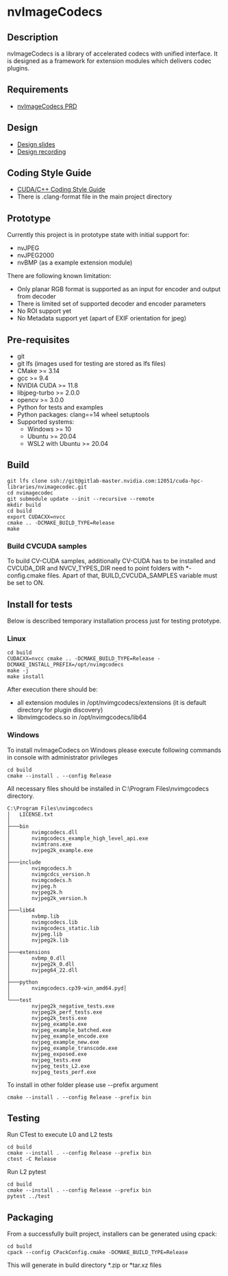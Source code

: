# nvImageCodecs

## Description

nvImageCodecs is a library of accelerated codecs with unified interface. It is designed as a framework for extension modules which delivers codec plugins.

## Requirements
- [nvImageCodecs PRD](https://nam11.safelinks.protection.outlook.com/?url=https%3A%2F%2Fdocs.google.com%2Fdocument%2Fd%2F1KrFzidHNfozNYk8a3crs0ekNH3ETisT1%2Fedit&data=05%7C01%7Csmatysik%40nvidia.com%7C7a7093b7b5804d1b98f008dac16b827e%7C43083d15727340c1b7db39efd9ccc17a%7C0%7C0%7C638034964732398522%7CUnknown%7CTWFpbGZsb3d8eyJWIjoiMC4wLjAwMDAiLCJQIjoiV2luMzIiLCJBTiI6Ik1haWwiLCJXVCI6Mn0%3D%7C3000%7C%7C%7C&sdata=GD26jloLP4IdjvI%2BdYrmIs5PZgYCMHXWMXnLjGRfAJ4%3D&reserved=0)

## Design
- [Design slides](https://nam11.safelinks.protection.outlook.com/ap/p-59584e83/?url=https%3A%2F%2Fnvidia-my.sharepoint.com%2F%3Ap%3A%2Fp%2Ftrybicki%2FEbDMoASyk0hLukzPdpW66S4BzOvJZ9vymm0fkddy7utfkw%3Fe%3DMlduBI&data=05%7C01%7Csmatysik%40nvidia.com%7C347ebe243c764d22761908dad7cbbad2%7C43083d15727340c1b7db39efd9ccc17a%7C0%7C0%7C638059567268905928%7CUnknown%7CTWFpbGZsb3d8eyJWIjoiMC4wLjAwMDAiLCJQIjoiV2luMzIiLCJBTiI6Ik1haWwiLCJXVCI6Mn0%3D%7C3000%7C%7C%7C&sdata=xut9HNCGgftyfTR635%2BJu2Amp%2F6bF2eZsjkzhrpNOYg%3D&reserved=0)
- [Design recording](https://nam11.safelinks.protection.outlook.com/?url=https%3A%2F%2Fnvidia-my.sharepoint.com%2F%3Av%3A%2Fp%2Ftrybicki%2FEeC0aKfe5bdFixtDmg7J3ZkBJg3Pzyl1RfPkNFyQOV2VFQ&data=05%7C01%7Csmatysik%40nvidia.com%7C347ebe243c764d22761908dad7cbbad2%7C43083d15727340c1b7db39efd9ccc17a%7C0%7C0%7C638059567269062080%7CUnknown%7CTWFpbGZsb3d8eyJWIjoiMC4wLjAwMDAiLCJQIjoiV2luMzIiLCJBTiI6Ik1haWwiLCJXVCI6Mn0%3D%7C3000%7C%7C%7C&sdata=WmjhZpi1SocpDVAP5QtcM4kOQ6aiW%2FspDvMYPGwzXbQ%3D&reserved=0)

## Coding Style Guide

- [CUDA/C++ Coding Style Guide](https://docs.google.com/document/d/1jNvQBMQhoIQMSot4WFUop8Bl2bCUxvuX7Xa4910RDQI/edit)
- There is .clang-format file in the main project directory

## Prototype
Currently this project is in prototype state with initial support for:
- nvJPEG
- nvJPEG2000
- nvBMP (as a example extension module)

There are following known limitation:
- Only planar RGB format is supported as an input for encoder and output from decoder
- There is limited set of supported decoder and encoder parameters
- No ROI support yet
- No Metadata support yet (apart of EXIF orientation for jpeg)

## Pre-requisites
- git
- git lfs (images used for testing are stored as lfs files) 
- CMake >= 3.14
- gcc >= 9.4 
- NVIDIA CUDA >= 11.8
- libjpeg-turbo >= 2.0.0
- opencv >= 3.0.0
- Python for tests and examples
- Python packages: clang==14 wheel setuptools
- Supported systems:
  - Windows >= 10 
  - Ubuntu >= 20.04
  - WSL2 with Ubuntu >= 20.04

## Build

```
git lfs clone ssh://git@gitlab-master.nvidia.com:12051/cuda-hpc-libraries/nvimagecodec.git
cd nvimagecodec
git submodule update --init --recursive --remote
mkdir build
cd build
export CUDACXX=nvcc
cmake .. -DCMAKE_BUILD_TYPE=Release
make
```

### Build CVCUDA samples

To build CV-CUDA samples, additionally CV-CUDA has to be installed and CVCUDA_DIR and NVCV_TYPES_DIR need to point folders with *-config.cmake files. Apart of that, BUILD_CVCUDA_SAMPLES variable must be set to ON.

## Install for tests

Below is described temporary installation process just for testing prototype. 

### Linux
```
cd build
CUDACXX=nvcc cmake .. -DCMAKE_BUILD_TYPE=Release -DCMAKE_INSTALL_PREFIX=/opt/nvimgcodecs
make -j
make install
```

After execution there should be:
- all extension modules in /opt/nvimgcodecs/extensions (it is default directory for plugin discovery)
- libnvimgcodecs.so in /opt/nvimgcodecs/lib64

### Windows

To install nvImageCodecs on Windows please execute following commands in console with administrator privileges
```
cd build
cmake --install . --config Release
```
All necessary files should be installed in C:\Program Files\nvimgcodecs directory.

```
C:\Program Files\nvimgcodecs
│   LICENSE.txt
│
├───bin
│       nvimgcodecs.dll
│       nvimgcodecs_example_high_level_api.exe
│       nvimtrans.exe
│       nvjpeg2k_example.exe
│
├───include
│       nvimgcodecs.h
│       nvimgcdcs_version.h
│       nvimgcodecs.h
│       nvjpeg.h
│       nvjpeg2k.h
│       nvjpeg2k_version.h
│
├───lib64
│       nvbmp.lib
│       nvimgcodecs.lib
│       nvimgcodecs_static.lib
│       nvjpeg.lib
│       nvjpeg2k.lib
│
├───extensions
│       nvbmp_0.dll
│       nvjpeg2k_0.dll
│       nvjpeg64_22.dll
│
├───python
│       nvimgcodecs.cp39-win_amd64.pyd│
│
└───test
        nvjpeg2k_negative_tests.exe
        nvjpeg2k_perf_tests.exe
        nvjpeg2k_tests.exe
        nvjpeg_example.exe
        nvjpeg_example_batched.exe
        nvjpeg_example_encode.exe
        nvjpeg_example_new.exe
        nvjpeg_example_transcode.exe
        nvjpeg_exposed.exe
        nvjpeg_tests.exe
        nvjpeg_tests_L2.exe
        nvjpeg_tests_perf.exe

```

To install in other folder please use --prefix argument
```
cmake --install . --config Release --prefix bin
```

## Testing
Run CTest to execute L0 and L2 tests
```
cd build
cmake --install . --config Release --prefix bin
ctest -C Release
```

Run L2 pytest
```
cd build
cmake --install . --config Release --prefix bin
pytest ../test
```

## Packaging

From a successfully built project, installers can be generated using cpack:
```
cd build
cpack --config CPackConfig.cmake -DCMAKE_BUILD_TYPE=Release
```
This will generate in build directory *.zip or *tar.xz files

